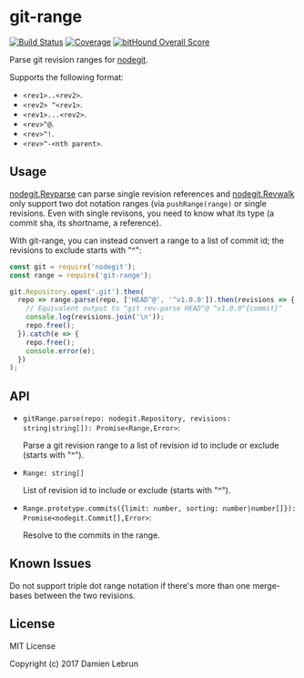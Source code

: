 # git-range

[![Build Status][ci-badge]][travis]
[![Coverage][codecov-badge]][codecov]
[![bitHound Overall Score][bithound-badge]][bithound]

Parse git revision ranges for [nodegit].

Supports the following format:

- `<rev1>..<rev2>`.
- `<rev2> ^<rev1>`.
- `<rev1>...<rev2>`.
- `<rev>^@`.
- `<rev>^!`.
- `<rev>^-<nth parent>`.


## Usage

[nodegit.Revparse] can parse single revision references and [nodegit.Revwalk] only support two dot notation ranges (via `pushRange(range)` or single revisions. Even with single revisons, you need to know what its type (a commit sha, its shortname, a reference).

With git-range, you can instead convert a range to a list of commit id; the revisions to exclude starts with "^":
```js
const git = require('nodegit');
const range = require('git-range');

git.Repository.open('.git').then(
  repo => range.parse(repo, ['HEAD^@', '^v1.0.0']).then(revisions => {
    // Equivalent output to "git rev-parse HEAD^@ ^v1.0.0^{commit}"
    console.log(revisions.join('\n'));
    repo.free();
  }).catch(e => {
    repo.free();
    console.error(e);
  })
);
```


## API

- `gitRange.parse(repo: nodegit.Repository, revisions: string|string[]): Promise<Range,Error>`:

  Parse a git revision range to a list of revision id to include or exclude (starts with "^").

- `Range: string[]`

  List of revision id to include or exclude (starts with "^").

- `Range.prototype.commits({limit: number, sorting: number|number[]}): Promise<nodegit.Commit[],Error>`:

  Resolve to the commits in the range.


## Known Issues

Do not support triple dot range notation if there's more than one merge-bases between the two revisions.


## License

MIT License

Copyright (c) 2017 Damien Lebrun


[nodegit]: http://www.nodegit.org/
[nodegit.Revparse]: http://www.nodegit.org/api/revparse/#single
[nodegit.Revwalk]: http://www.nodegit.org/api/revwalk/#pushRange

[travis]: https://travis-ci.org/dinoboff/git-range
[ci-badge]: https://travis-ci.org/dinoboff/git-range.svg?branch=master
[bithound]: https://www.bithound.io/github/dinoboff/git-range
[bithound-badge]: https://www.bithound.io/github/dinoboff/git-range/badges/score.svg
[codecov]: https://codecov.io/gh/dinoboff/git-range
[codecov-badge]: https://codecov.io/gh/dinoboff/git-range/branch/master/graph/badge.svg
